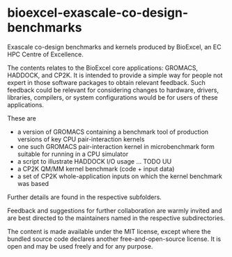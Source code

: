 # bioexcel-exascale-co-design-benchmarks

Exascale co-design benchmarks and kernels produced by BioExcel, an EC
HPC Centre of Excellence.

The contents relates to the BioExcel core applications: GROMACS,
HADDOCK, and CP2K. It is intended to provide a simple way for people
not expert in those software packages to obtain relevant feedback.
Such feedback could be relevant for considering changes to hardware,
drivers, libraries, compilers, or system configurations would be for
users of these applications.

These are

* a version of GROMACS containing a benchmark tool of production
  versions of key CPU pair-interaction kernels
* one such GROMACS pair-interaction kernel in microbenchmark form
  suitable for running in a CPU simulator
* a script to illustrate HADDOCK I/O usage ... TODO UU
* a CP2K QM/MM kernel benchmark (code + input data)
* a set of CP2K whole-application inputs on which the kernel benchmark was based

Further details are found in the respective subfolders.

Feedback and suggestions for further collaboration are warmly invited
and are best directed to the maintainers named in the respective
subdirectories.

The content is made available under the MIT license, except where the
bundled source code declares another free-and-open-source license. It is
open and may be used freely and for any purpose.
